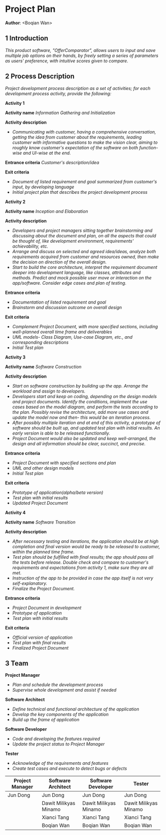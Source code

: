 ﻿
# Project Plan

**Author**: \<Boqian Wan\>

## 1 Introduction

*This product software, "OfferComparator", allows users to input and save multiple job options on their hands, by freely setting a series of parameters as users' preference, with intuitive scores given to compare.*

## 2 Process Description

*Project development process description as a set of activities; for each development process activity, provide the following:*


**Activity 1**

**Activity name**
*Information Gathering and Initialization*

**Activity description**
- *Communicating with customer, having a comprehensive conversation, getting the idea from customer about the requirements, leading customer with informative questions to make the vision clear, aiming to roughly  know customer's expectation of the software on both function-wise and UI-wise at the end.*

**Entrance criteria**
*Customer's description/idea*


**Exit criteria**
- *Document of listed requirement and goal summarized from customer's input, by developing language*
- *Initial project plan that describes the project development process*

**Activity 2**

**Activity name**
*Inception and Elaboration*

**Activity description**
- *Developers and project managers sitting together brainstorming and discussing about the document and plan, on all the aspects that could be thought of, like development environment, requirements' achievability, etc.*
- *Arrange and discuss on selected and agreed idea/ideas, analyze both requirements acquired from customer and resources owned, then make the decision on direction of the overall design.*
- *Start to build the core architecture, interpret the requirement document deeper into development language, like classes, attributes and methods. Predict and mock possible user move or interaction on the app/software. Consider edge cases and plan of testing.*

**Entrance criteria**
- *Documentation of listed requirement and goal*
- *Brainstorm and discussion outcome on overall design*

**Exit criteria**
- *Complement Project Document, with more specified sections, including well-planned overall time frame and deliverables*
- *UML models- Class Diagram, Use-case Diagram, etc., and corresponding descriptions*
- *Initial Test plan*

**Activity 3**

**Activity name**
*Software Construction*

**Activity description**
- *Start on software construction by building up the app. Arrange the workload and assign to developers.*
- *Developers start and keep on coding, depending on the design models and project documents. Identify the conditions, implement the use cases based on the model diagram, and perform the tests according to the plan. Possibly revise the architecture, add more use cases and update the model now and then- this would be an iteration process.*
- *After possibly multiple iteration and at end of this activity, a prototype of software should be built up, and updated test plan with initial results. An early version is able to be released functionally.*
- *Project Document would also be updated and keep well-arranged, the design and all information should be clear, succinct, and precise.*

**Entrance criteria**
- *Project Document with specified sections and plan*
- *UML and other design models*
- *Initial Test plan*

**Exit criteria**
- *Prototype of application(alpha/beta version)*
- *Test plan with initial results*
- *Updated Project Document*

**Activity 4**

**Activity name**
*Software Transition*

**Activity description**
- *After necessary testing and iterations, the application should be at high completion and final version would be ready to be released to customer, within the planned time frame.*
- *Test plan should be fulfilled with final results; the app should pass all the tests before release. Double check and compare to customer's requirements and expectations from activity 1, make sure they are all met.*
- *Instruction of the app to be provided in case the app itself is not very self-explanatory.*
- *Finalize the Project Document.*

**Entrance criteria**
- *Project Document in development*
- *Prototype of application*
- *Test plan with initial results*

**Exit criteria**
- *Official version of application*
- *Test plan with final results*
- *Finalized Project Document*


## 3 Team
**Project Manager**
- *Plan and schedule the development process*
- *Supervise whole development and assist if needed*

**Software Architect**
- *Define technical and functional architecture of the application*
- *Develop the key components of the application*
- *Build up the frame of application*

**Software Developer**
- *Code and developing the features required*
- *Update the project status to Project Manager*

**Tester**
- *Acknowledge of the requirements and features*
- *Create test cases and execute to detect bugs or defects*


| Project Manager       | Software Architect | Software Developer |Tester |
| ------------- |------------- |------------- |------------- |
| Jun Dong | Jun Dong | Jun Dong| Jun Dong |
|             | Dawit Milikyas Minamo| Dawit Milikyas Minamo|Dawit Milikyas Minamo |
|             | Xianci Tang| Xianci Tang| Xianci Tang |
|             | Boqian Wan | Boqian Wan| Boqian Wan|


